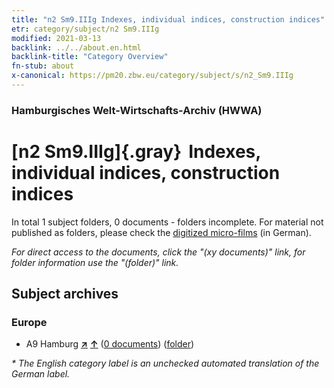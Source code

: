 ```yaml
---
title: "n2 Sm9.IIIg Indexes, individual indices, construction indices"
etr: category/subject/n2 Sm9.IIIg
modified: 2021-03-13
backlink: ../../about.en.html
backlink-title: "Category Overview"
fn-stub: about
x-canonical: https://pm20.zbw.eu/category/subject/s/n2_Sm9.IIIg
---
```


### Hamburgisches Welt-Wirtschafts-Archiv (HWWA)
# [n2 Sm9.IIIg]{.gray}&#8201; Indexes, individual indices, construction indices&#160; 





In total 1 subject folders, 0 documents - folders incomplete.
For material not published as folders, please check the [digitized micro-films](/film/h1_sh.de.html) (in German).

_For direct access to the documents, click the "(xy documents)" link, for folder information use the "(folder)" link._

## Subject archives



### Europe

- A9 Hamburg [**&nearr;**](../../../geo/i/140905/about.en.html "Hamburg (all folders)") [**&uarr;**](../../../geo/about.en.html#A9 "Country category system") (<a href="https://pm20.zbw.eu/dfgview/sh/140905,144990" title="about: Hamburg : Indexes, individual indices, construction indices" target="_blank">0 documents</a>) ([folder](../../../../folder/sh/1409xx/140905/1449xx/144990/about.en.html))


_* The English category label is an unchecked automated translation of the German label._

